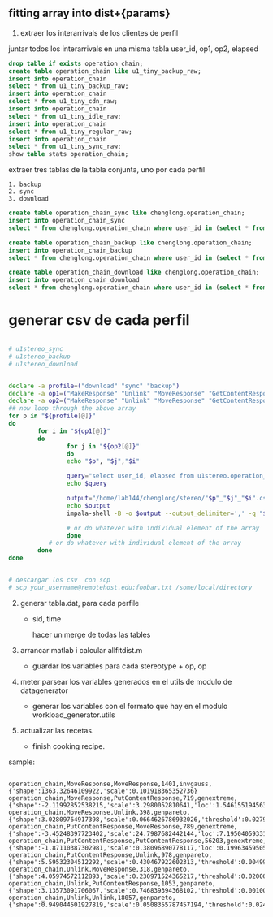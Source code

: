 
## fitting array into dist+{params}

1. extraer los interarrivals de los clientes de perfil

juntar todos los interarrivals en una misma tabla
user_id, op1, op2, elapsed


```sql
drop table if exists operation_chain;
create table operation_chain like u1_tiny_backup_raw;
insert into operation_chain
select * from u1_tiny_backup_raw;
insert into operation_chain
select * from u1_tiny_cdn_raw;
insert into operation_chain
select * from u1_tiny_idle_raw;
insert into operation_chain
select * from u1_tiny_regular_raw;
insert into operation_chain
select * from u1_tiny_sync_raw;
show table stats operation_chain;
```

extraer tres tablas de la tabla conjunta, uno por cada perfil

    1. backup
    2. sync
    3. download

```sql
create table operation_chain_sync like chenglong.operation_chain;
insert into operation_chain_sync
select * from chenglong.operation_chain where user_id in (select * from u1stereo_sync)

create table operation_chain_backup like chenglong.operation_chain;
insert into operation_chain_backup
select * from chenglong.operation_chain where user_id in (select * from u1stereo_backup)

create table operation_chain_download like chenglong.operation_chain;
insert into operation_chain_download
select * from chenglong.operation_chain where user_id in (select * from u1stereo_download)
```

# generar csv de cada perfil

```bash

# u1stereo_sync
# u1stereo_backup
# u1stereo_download


declare -a profile=("download" "sync" "backup")
declare -a op1=("MakeResponse" "Unlink" "MoveResponse" "GetContentResponse" "PutContentResponse")
declare -a op2=("MakeResponse" "Unlink" "MoveResponse" "GetContentResponse" "PutContentResponse")
## now loop through the above array
for p in "${profile[@]}"
do
        for i in "${op1[@]}"
        do
                for j in "${op2[@]}"
                do
                echo "$p", "$j","$i"

                query="select user_id, elapsed from u1stereo.operation_chain_"$p" where op1 = '$j' and op2 = '$i'"
                echo $query

                output="/home/lab144/chenglong/stereo/"$p"_"$j"_"$i".csv"
                echo $output
                impala-shell -B -o $output --output_delimiter=',' -q "$query"

                # or do whatever with individual element of the array
                done
           # or do whatever with individual element of the array
        done
done


# descargar los csv  con scp
# scp your_username@remotehost.edu:foobar.txt /some/local/directory


```



2. generar tabla.dat, para cada perfile
    * sid, time

        hacer un merge de todas las tables

3. arrancar matlab i calcular allfitdist.m
    * guardar los variables para cada stereotype + op, op

4. meter parsear los variables generados en el utils de modulo de datagenerator
    * generar los variables con el formato que hay en el modulo workload_generator.utils

5. actualizar las recetas.
    * finish cooking recipe.




sample:
```csv

operation_chain,MoveResponse,MoveResponse,1401,invgauss,{'shape':1363.32646109922,'scale':0.101918365352736}
operation_chain,MoveResponse,PutContentResponse,719,genextreme,{'shape':-2.11992852538215,'scale':3.2980052810641,'loc':1.54615519456346}
operation_chain,MoveResponse,Unlink,398,genpareto,{'shape':3.02809764917398,'scale':0.0664626786932026,'threshold':0.0279999999328978}
operation_chain,PutContentResponse,MoveResponse,789,genextreme,{'shape':-3.45248397723402,'scale':24.7987682442144,'loc':7.19504059331674}
operation_chain,PutContentResponse,PutContentResponse,56203,genextreme,{'shape':-1.87110387302981,'scale':0.38096890778117,'loc':0.199634595057584}
operation_chain,PutContentResponse,Unlink,978,genpareto,{'shape':5.59532304512292,'scale':0.430467922602313,'threshold':0.00499999988823778}
operation_chain,Unlink,MoveResponse,318,genpareto,{'shape':4.05974572112893,'scale':0.230971524365217,'threshold':0.0200000000185978}
operation_chain,Unlink,PutContentResponse,1053,genpareto,{'shape':3.13573091706067,'scale':0.746839394368102,'threshold':0.00100000016390778}
operation_chain,Unlink,Unlink,18057,genpareto,{'shape':0.949044501927819,'scale':0.0508355787457194,'threshold':0.0249999999068978}
```